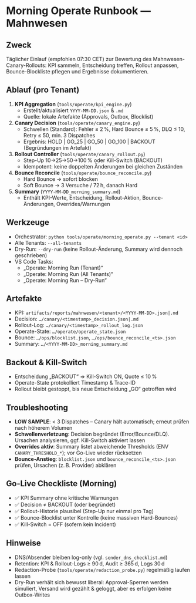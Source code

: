 # Morning Operate Runbook — Mahnwesen

## Zweck

Täglicher Einlauf (empfohlen 07:30 CET) zur Bewertung des Mahnwesen-Canary-Rollouts: KPI sammeln, Entscheidung treffen, Rollout anpassen, Bounce-Blockliste pflegen und Ergebnisse dokumentieren.

## Ablauf (pro Tenant)

1. **KPI Aggregation** (`tools/operate/kpi_engine.py`)
   - Erstellt/aktualisiert `YYYY-MM-DD.json` & `.md`
   - Quelle: lokale Artefakte (Approvals, Outbox, Blocklist)
2. **Canary Decision** (`tools/operate/canary_engine.py`)
   - Schwellen (Standard): Fehler ≤ 2 %, Hard Bounce ≤ 5 %, DLQ ≤ 10, Retry ≤ 50, min. 3 Dispatches
   - Ergebnis: HOLD | GO_25 | GO_50 | GO_100 | BACKOUT (Begründungen im Artefakt)
3. **Rollout Controller** (`tools/operate/canary_rollout.py`)
   - Step-Up 10→25→50→100 % oder Kill-Switch (BACKOUT)
   - Idempotent: keine doppelten Änderungen bei gleichen Zuständen
4. **Bounce Reconcile** (`tools/operate/bounce_reconcile.py`)
   - Hard Bounce → sofort blocken
   - Soft Bounce → 3 Versuche / 72 h, danach Hard
5. **Summary** (`YYYY-MM-DD_morning_summary.md`)
   - Enthält KPI-Werte, Entscheidung, Rollout-Aktion, Bounce-Änderungen, Overrides/Warnungen

## Werkzeuge

- Orchestrator: `python tools/operate/morning_operate.py --tenant <id>`
- Alle Tenants: `--all-tenants`
- Dry-Run: `--dry-run` (keine Rollout-Änderung, Summary wird dennoch geschrieben)
- VS Code Tasks:
  - „Operate: Morning Run (Tenant)“
  - „Operate: Morning Run (All Tenants)“
  - „Operate: Morning Run – Dry-Run“

## Artefakte

- KPI: `artifacts/reports/mahnwesen/<tenant>/<YYYY-MM-DD>.json|.md`
- Decision: `…/canary/<timestamp>_decision.json|.md`
- Rollout-Log: `…/canary/<timestamp>_rollout_log.json`
- Operate-State: `…/operate/operate_state.json`
- Bounce: `…/ops/blocklist.json`, `…/ops/bounce_reconcile_<ts>.json`
- Summary: `…/<YYYY-MM-DD>_morning_summary.md`

## Backout & Kill-Switch

- Entscheidung „BACKOUT“ ⇒ Kill-Switch ON, Quote ≤ 10 %
- Operate-State protokolliert Timestamp & Trace-ID
- Rollout bleibt gestoppt, bis neue Entscheidung „GO“ getroffen wird

## Troubleshooting

- **LOW SAMPLE**: < 3 Dispatches – Canary hält automatisch; erneut prüfen nach höherem Volumen
- **Schwellenverletzung**: Decision begründet (Error/Bounce/DLQ). Ursachen analysieren, ggf. Kill-Switch aktiviert lassen
- **Overrides aktiv**: Summary listet abweichende Thresholds (ENV `CANARY_THRESHOLD_*`); vor Go-Live wieder rücksetzen
- **Bounce-Anstieg**: `blocklist.json` und `bounce_reconcile_<ts>.json` prüfen, Ursachen (z. B. Provider) abklären

## Go-Live Checkliste (Morning)

- ✅ KPI Summary ohne kritische Warnungen
- ✅ Decision ≠ BACKOUT (oder begründet)
- ✅ Rollout-Historie plausibel (Step-Up nur einmal pro Tag)
- ✅ Bounce-Blocklist unter Kontrolle (keine massiven Hard-Bounces)
- ✅ Kill-Switch = OFF (sofern kein Incident)

## Hinweise

- DNS/Absender bleiben log-only (vgl. `sender_dns_checklist.md`)
- Retention: KPI & Rollout-Logs ≥ 90 d, Audit ≥ 365 d, Logs 30 d
- Redaction-Probe (`tools/operate/redaction_probe.py`) regelmäßig laufen lassen
- Dry-Run verhält sich bewusst liberal: Approval-Sperren werden simuliert, Versand wird gezählt & geloggt, aber es erfolgen keine Outbox-Writes

